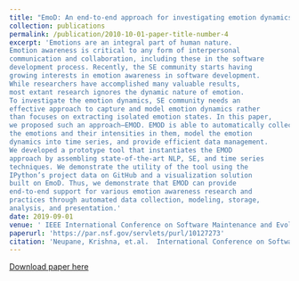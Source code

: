 ```yaml
---
title: "EmoD: An end-to-end approach for investigating emotion dynamics in software development"
collection: publications
permalink: /publication/2010-10-01-paper-title-number-4
excerpt: 'Emotions are an integral part of human nature.
Emotion awareness is critical to any form of interpersonal
communication and collaboration, including these in the software
development process. Recently, the SE community starts having
growing interests in emotion awareness in software development.
While researchers have accomplished many valuable results,
most extant research ignores the dynamic nature of emotion.
To investigate the emotion dynamics, SE community needs an
effective approach to capture and model emotion dynamics rather
than focuses on extracting isolated emotion states. In this paper,
we proposed such an approach–EMOD. EMOD is able to automatically collect project teams’ communication records, identify
the emotions and their intensities in them, model the emotion
dynamics into time series, and provide efficient data management.
We developed a prototype tool that instantiates the EMOD
approach by assembling state-of-the-art NLP, SE, and time series
techniques. We demonstrate the utility of the tool using the
IPython’s project data on GitHub and a visualization solution
built on EmoD. Thus, we demonstrate that EMOD can provide
end-to-end support for various emotion awareness research and
practices through automated data collection, modeling, storage,
analysis, and presentation.'
date: 2019-09-01
venue: ' IEEE International Conference on Software Maintenance and Evolution (ICSME)'
paperurl: 'https://par.nsf.gov/servlets/purl/10127273'
citation: 'Neupane, Krishna, et.al.  International Conference on Software Maintenance and Evolution (ICSME) 2019'
---
```



[Download paper here](https://scholar.google.com/citations?view_op=view_citation&hl=en&user=8UHcQU0AAAAJ&citation_for_view=8UHcQU0AAAAJ:u-x6o8ySG0sC)
